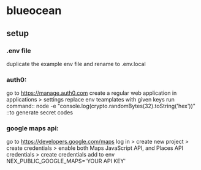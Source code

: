 # blueocean

## setup

### .env file
duplicate the example env file and rename to .env.local

### auth0:
go to https://manage.auth0.com
create a regular web application
in applications > settings
replace env teamplates with given keys
run command:: node -e "console.log(crypto.randomBytes(32).toString('hex'))" ::to generate secret codes

### google maps api:
go to https://developers.google.com/maps
log in > create new project > create credentials >
enable both Maps JavaScript API, and Places API
credentials > create credentials
add to env NEX_PUBLIC_GOOGLE_MAPS='YOUR API KEY'

